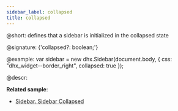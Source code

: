 ```yaml
---
sidebar_label: collapsed
title: collapsed
---          
```


@short: defines that a sidebar is initialized in the collapsed state

@signature: {'collapsed?: boolean;'}

@example: 
var sidebar = new dhx.Sidebar(document.body, {
    css: "dhx_widget--border_right",
    collapsed: true
});



@descr: 


**Related sample**:
- [Sidebar. Sidebar Collapsed](https://snippet.dhtmlx.com/bkh54ir7)


